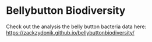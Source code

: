 # Bellybutton Biodiversity

Check out the analysis the belly button bacteria data here:
https://zackzydonik.github.io/bellybuttonbiodiversity/